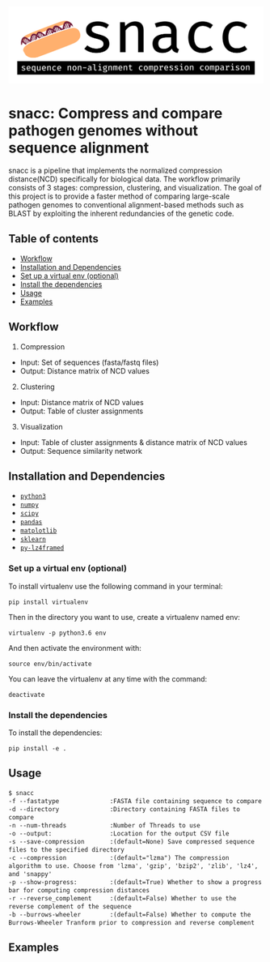 ![logo](https://github.com/SweetiePi/bioncd-hackseq/blob/master/logo/snacc-header.jpg)
# snacc: Compress and compare pathogen genomes without sequence alignment
snacc is a pipeline that implements the normalized compression distance(NCD) specifically for biological data. The workflow primarily consists of 3 stages: compression, clustering, and visualization. The goal of this project is to provide a faster method of comparing large-scale pathogen genomes to conventional alignment-based methods such as BLAST by exploiting the inherent redundancies of the genetic code.

## Table of contents
- [Workflow](#workflow)
- [Installation and Dependencies](#installation-and-dependencies)
- [Set up a virtual env (optional)](#Set-up-a-virtual-env-(optional))
- [Install the dependencies](#install-the-dependencies)
- [Usage](#usage)
- [Examples](#examples)


## Workflow

1) Compression
* Input: Set of sequences (fasta/fastq files)
* Output: Distance matrix of NCD values

2) Clustering
* Input: Distance matrix of NCD values
* Output: Table of cluster assignments

3) Visualization
* Input: Table of cluster assignments & distance matrix of NCD values
* Output: Sequence similarity network

## Installation and Dependencies

- [`python3`](https://python.org)
- [`numpy`](https://numpy.org)
- [`scipy`](https://scipy.org)
- [`pandas`](https://pandas.pydata.org)
- [`matplotlib`](https://matplotlib.org)
- [`sklearn`](http://scikit-learn.org/stable/)
- [`py-lz4framed`](https://github.com/Iotic-Labs/py-lz4framed)

### Set up a virtual env (optional)
To install virtualenv use the following command in your terminal:

    pip install virtualenv

Then in the directory you want to use, create a virtualenv named env:

    virtualenv -p python3.6 env

And then activate the environment with:

    source env/bin/activate

You can leave the virtualenv at any time with the command:

    deactivate

### Install the dependencies

To install the dependencies:

    pip install -e .
    
## Usage
    $ snacc
    -f --fastatype              :FASTA file containing sequence to compare
    -d --directory              :Directory containing FASTA files to compare
    -n --num-threads            :Number of Threads to use
    -o --output:                :Location for the output CSV file
    -s --save-compression       :(default=None) Save compressed sequence files to the specified directory
    -c --compression            :(default="lzma") The compression algorithm to use. Choose from 'lzma', 'gzip', 'bzip2', 'zlib', 'lz4', and 'snappy'
    -p --show-progress:         :(default=True) Whether to show a progress bar for computing compression distances
    -r --reverse_complement     :(default=False) Whether to use the reverse complement of the sequence
    -b --burrows-wheeler        :(default=False) Whether to compute the Burrows-Wheeler Tranform prior to compression and reverse complement

## Examples
